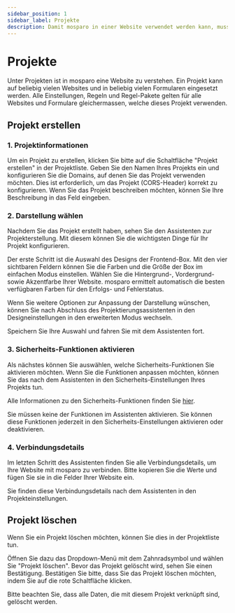 ```yaml
---
sidebar_position: 1
sidebar_label: Projekte
description: Damit mosparo in einer Website verwendet werden kann, muss für die Website ein Projekt erstellt werden.
---
```


# Projekte

Unter Projekten ist in mosparo eine Website zu verstehen. Ein Projekt kann auf beliebig vielen Websites und in beliebig vielen Formularen eingesetzt werden. Alle Einstellungen, Regeln und Regel-Pakete gelten für alle Websites und Formulare gleichermassen, welche dieses Projekt verwenden.

## Projekt erstellen

### 1. Projektinformationen

Um ein Projekt zu erstellen, klicken Sie bitte auf die Schaltfläche "Projekt erstellen" in der Projektliste. Geben Sie den Namen Ihres Projekts ein und konfigurieren Sie die Domains, auf denen Sie das Projekt verwenden möchten. Dies ist erforderlich, um das Projekt (CORS-Header) korrekt zu konfigurieren. Wenn Sie das Projekt beschreiben möchten, können Sie Ihre Beschreibung in das Feld eingeben.

### 2. Darstellung wählen

Nachdem Sie das Projekt erstellt haben, sehen Sie den Assistenten zur Projekterstellung. Mit diesem können Sie die wichtigsten Dinge für Ihr Projekt konfigurieren.

Der erste Schritt ist die Auswahl des Designs der Frontend-Box. Mit den vier sichtbaren Feldern können Sie die Farben und die Größe der Box im einfachen Modus einstellen. Wählen Sie die Hintergrund-, Vordergrund- sowie Akzentfarbe Ihrer Website. mosparo ermittelt automatisch die besten verfügbaren Farben für den Erfolgs- und Fehlerstatus.

Wenn Sie weitere Optionen zur Anpassung der Darstellung wünschen, können Sie nach Abschluss des Projektierungsassistenten in den Designeinstellungen in den erweiterten Modus wechseln.

Speichern Sie Ihre Auswahl und fahren Sie mit dem Assistenten fort.

### 3. Sicherheits-Funktionen aktivieren

Als nächstes können Sie auswählen, welche Sicherheits-Funktionen Sie aktivieren möchten. Wenn Sie die Funktionen anpassen möchten, können Sie das nach dem Assistenten in den Sicherheits-Einstellungen Ihres Projekts tun.

Alle Informationen zu den Sicherheits-Funktionen finden Sie [hier](./settings#sicherheits-einstellungen).

Sie müssen keine der Funktionen im Assistenten aktivieren. Sie können diese Funktionen jederzeit in den Sicherheits-Einstellungen aktivieren oder deaktivieren.

### 4. Verbindungsdetails

Im letzten Schritt des Assistenten finden Sie alle Verbindungsdetails, um Ihre Website mit mosparo zu verbinden. Bitte kopieren Sie die Werte und fügen Sie sie in die Felder Ihrer Website ein.

Sie finden diese Verbindungsdetails nach dem Assistenten in den Projekteinstellungen.

## Projekt löschen

Wenn Sie ein Projekt löschen möchten, können Sie dies in der Projektliste tun.

Öffnen Sie dazu das Dropdown-Menü mit dem Zahnradsymbol und wählen Sie "Projekt löschen". Bevor das Projekt gelöscht wird, sehen Sie einen Bestätigung. Bestätigen Sie bitte, dass Sie das Projekt löschen möchten, indem Sie auf die rote Schaltfläche klicken.

Bitte beachten Sie, dass alle Daten, die mit diesem Projekt verknüpft sind, gelöscht werden.
